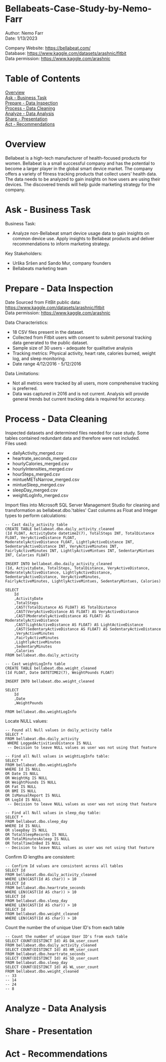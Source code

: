 # Bellabeats-Case-Study-by-Nemo-Farr
Author: Nemo Farr  
Date: 1/13/2023

Company Website: https://bellabeat.com/   
Database: https://www.kaggle.com/datasets/arashnic/fitbit  
Data permission: https://www.kaggle.com/arashnic  

# Table of Contents  

[Overview](#overview)  
[Ask - Business Task](#ask---business-task)  
[Prepare - Data Inspection](#prepare---data-inspection)  
[Process - Data Cleaning](#process---data-cleaning)  
[Analyze - Data Analysis](#analyze---data-analysis)  
[Share - Presentation](#share---presentation)  
[Act - Recommendations](#act---recommendations)     

# Overview  
Bellabeat is a high-tech manufacturer of health-focused products for women. Bellabeat is a small successful company and has the potential to become a larger player in the global smart device market. The company offers a variety of fitness tracking products that collect users’ health data. The data needs to be analyzed to gain insights on how users are using their devices. The discovered trends will help guide marketing strategy for the company. 

# Ask - Business Task 
Business Task:
- Analyze non-Bellabeat smart device usage data to gain insights on common device use. Apply insights to Bellabeat products and deliver recommendations to inform marketing strategy. 

Key Stakeholders: 
- Urška Sršen and Sando Mur, company founders
- Bellabeats marketing team

# Prepare - Data Inspection
Date Sourced from FitBit public data: https://www.kaggle.com/datasets/arashnic/fitbit  
Data permission: https://www.kaggle.com/arashnic  

Data Characteristics:  
- 18 CSV files present in the dataset.
- Collected from Fitbit users with consent to submit personal tracking data generated to the public dataset. 
- Sample size of 30 users - adequate for qualitative analysis
- Tracking metrics: Physical activity, heart rate, calories burned, weight log, and sleep monitoring.
- Date range 4/12/2016 - 5/12/2016  

Data Limitations:
- Not all metrics were tracked by all users, more comprehensive tracking is preferred. 
- Data was captured in 2016 and is not current. Analysis will provide general trends but current tracking data is required for accuracy. 

# Process - Data Cleaning

Inspected datasets and determined files needed for case study. Some tables contained redundant data and therefore were not included.   
Files used:
- dailyActivity_merged.csv
- heartrate_seconds_merged.csv
- hourlyCalories_merged.csv
- hourlyIntensities_merged.csv  
- hourSteps_merged.csv
- mintueMETsNarrow_merged.csv
- mintueSleep_merged.csv
- sleepDay_merged.csv
- weightLogInfo_merged.csv

Import files into Microsoft SQL Server Management Studio for cleaning and transformation as bellabeat.dbo.'tables'
Cast columns as Float and Integer types to perform calculations:
```
-- Cast daily_activity table
CREATE TABLE bellabeat.dbo.daily_activity_cleaned
(Id FLOAT, ActivityDate datetime2(7), TotalSteps INT, TotalDistance FLOAT, VeryActiveDistance FLOAT, 
ModeratelyActiveDistance FLOAT, LightlyActiveDistance INT, SedentaryActiveDistance INT, VeryActiveMinutes INT, 
FairlyActiveMinutes INT, LightlyActiveMintues INT, SedentaryMintues INT, Calories FLOAT)

INSERT INTO bellabeat.dbo.daily_activity_cleaned
(Id, ActivityDate, TotalSteps, TotalDistance, VeryActiveDistance, 
ModeratelyActiveDistance, LightlyActiveDistance, SedentaryActiveDistance, VeryActiveMinutes, 
FairlyActiveMinutes, LightlyActiveMintues, SedentaryMintues, Calories)

SELECT
	Id
	,ActivityDate
	,TotalSteps
	,CAST(TotalDistance AS FLOAT) AS TotalDistance
	,CAST(VeryActiveDistance AS FLOAT) AS VeryActiveDistance
	,CAST(ModeratelyActiveDistance AS FLOAT) AS ModeratelyActiveDistance
	,CAST(LightActiveDistance AS FLOAT) AS LightActiveDistance
	,CAST(SedentaryActiveDistance AS FLOAT) AS SedentaryActiveDistance
	,VeryActiveMinutes
	,FairlyActiveMinutes
	,LightlyActiveMinutes
	,SedentaryMinutes
	,Calories	
FROM bellabeat.dbo.daily_activity

-- Cast weightLogInfo table
CREATE TABLE bellabeat.dbo.weight_cleaned
(Id FLOAT, Date DATETIME2(7), WeightPounds FLOAT)

INSERT INTO bellabeat.dbo.weight_cleaned

SELECT
	Id
	,Date
	,WeightPounds

FROM bellabeat.dbo.weightLogInfo
```
Locate NULL values:
```
-- Found all Null values in daily_activity table
SELECT *
FROM bellabeat.dbo.daily_activity
 WHERE LoggedActivitiesDistance IS NULL 
 -- Decision to leave NULL values as user was not using that feature

-- Find all Null values in weightLogInfo table:
SELECT *
FROM bellabeat.dbo.weightLogInfo
WHERE Id IS NULL
OR Date IS NULL
OR WeightKg IS NULL
OR WeightPounds IS NULL
OR Fat IS NULL
OR BMI IS NULL
OR IsManualReport IS NULL
OR LogId IS NULL
 -- Decision to leave NULL values as user was not using that feature

-- Find all Null values in sleep_day table: 
SELECT *
FROM bellabeat.dbo.sleep_day
WHERE Id IS NULL
OR sleepDay IS NULL
OR TotalSleepRecords IS NULL
OR TotalMinutesAsleep IS NULL
OR TotalTimeInBed IS NULL
-- Decision to leave NULL values as user was not using that feature
```
Confirm ID lengths are consistent:
```
-- Confirm Id values are consistent across all tables
SELECT Id
FROM bellabeat.dbo.daily_activity_cleaned 
WHERE LEN(CAST(Id AS char)) > 10
SELECT Id
FROM bellabeat.dbo.heartrate_seconds
WHERE LEN(CAST(Id AS char)) > 10
SELECT Id
FROM bellabeat.dbo.sleep_day
WHERE LEN(CAST(Id AS char)) > 10
SELECT Id
FROM bellabeat.dbo.weight_cleaned 
WHERE LEN(CAST(Id AS char)) > 10
```
Count the number the of unique User ID's from each table
```
-- Count the number of unique User ID's from each table
SELECT COUNT(DISTINCT Id) AS DA_user_count
FROM bellabeat.dbo.daily_activity_cleaned 
SELECT COUNT(DISTINCT Id) AS HR_user_count
FROM bellabeat.dbo.heartrate_seconds
SELECT COUNT(DISTINCT Id) AS SD_user_count
FROM bellabeat.dbo.sleep_day
SELECT COUNT(DISTINCT Id) AS WL_user_count
FROM bellabeat.dbo.weight_cleaned 
-- 33 
-- 14
-- 24
-- 8
```


# Analyze - Data Analysis  

# Share - Presentation 

# Act - Recommendations   

